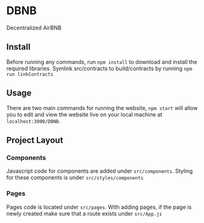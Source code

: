 # DBNB
Decentralized AirBNB

## Install
Before running any commands, run `npm install` to download and install the required libraries.
Symlink src/contracts to build/contracts by running `npm run linkContracts`

## Usage
There are two main commands for running the website, `npm start` will allow you to edit and view the website live on your local machine at `localhost:3000/DBNB`.

## Project Layout
### Components
Javascript code for components are added under `src/components`. Styling for these components is under `src/styles/components`

### Pages
Pages code is located under `src/pages`. With adding pages, if the page is newly created make sure that a route exists under `src/App.js`